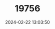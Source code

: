 ---
title: "19756"
category: "Rousettus leschenaultii"
draft: false
date: 2024-02-22 13:03:50
languages:
  English: ["Leschenault's Rousette", "Shortridge's Rousette", "Leschenault’s Rousette"]
---